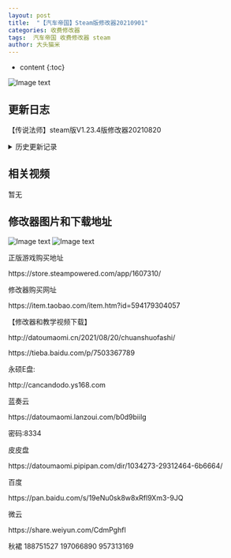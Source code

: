 ```yaml
---
layout: post
title:  "【汽车帝国】Steam版修改器20210901"
categories: 收费修改器
tags:  汽车帝国 收费修改器 steam
author: 大头猫米
---
```


* content
{:toc}

![Image text](https://datoumaomi.github.io/pic/qqq/qichediguo/汽车帝国.jpg)

##  更新日志

【传说法师】steam版V1.23.4版修改器20210820




<details>
<summary>历史更新记录</summary><p></p>
无
<p></p>
</details>

## 相关视频
暂无

## 修改器图片和下载地址

![Image text](https://datoumaomi.github.io/pic/qqq/qichediguo/汽车帝国.jpg)
![Image text](https://datoumaomi.github.io/pic/qqq/qichediguo/汽车帝国.png)

<p>正版游戏购买地址</p>
https://store.steampowered.com/app/1607310/
<p></p>
修改器购买网址<p></p>
https://item.taobao.com/item.htm?id=594179304057
<p></p>
【修改器和教学视频下载】
<p></p>
http://datoumaomi.cn/2021/08/20/chuanshuofashi/
<p></p>
https://tieba.baidu.com/p/7503367789
<p></p>
永硕E盘:
<p></p>
http://cancandodo.ys168.com
<p></p>
蓝奏云
<p></p>
https://datoumaomi.lanzoui.com/b0d9biilg
<p></p>
密码:8334
<p></p>
皮皮盘
<p></p>
https://datoumaomi.pipipan.com/dir/1034273-29312464-6b6664/
<p></p>
百度
<p></p>
https://pan.baidu.com/s/19eNu0sk8w8xRfl9Xm3-9JQ
<p></p>

<p></p>
微云
<p></p>
https://share.weiyun.com/CdmPghfl
<p></p>
<p>秋裙 188751527 197066890 957313169</p>


